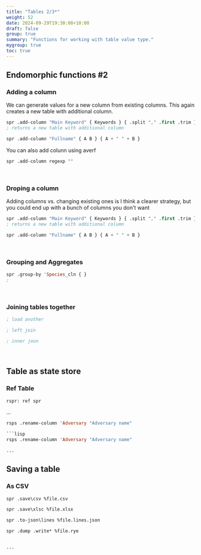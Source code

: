 ```yaml
---
title: "Tables 2/3*"
weight: 52
date: 2024-09-29T19:30:08+10:00
draft: false
group: true
summary: "Functions for working with table value type."
mygroup: true
toc: true
---
```



## Endomorphic functions #2

### Adding a column

We can generate values for a new column from existing columns. This again creates a new table
with additional column.

```lisp
spr .add-column "Main Keyword" { Keywords } { .split "," .first .trim }
; returns a new table with additional column

spr .add-column "Fullname" { A B } { A + " " + B }
```

You can also add colunn using averf

```lisp
spr .add-column regexp ""
```
&nbsp;

### Droping a column

Adding columns vs. changing existing ones is I think a clearer strategy, but you could end up with a bunch of columns you don't want


```lisp
spr .add-column "Main Keyword" { Keywords } { .split "," .first .trim }
; returns a new table with additional column

spr .add-column "Fullname" { A B } { A + " " + B }
```
&nbsp;

### Grouping and Aggregates

```lisp
spr .group-by 'Species_cln { }
; 
```
&nbsp;

### Joining tables together

```lisp
; load another

; left join

; inner joun
```
&nbsp;


## Table as state store

### Ref Table

```lisp
rspr: ref spr
```

...

```lisp
rsps .rename-column 'Adversary "Adversary name"

```lisp
rsps .rename-column 'Adversary "Adversary name"

...
```


## Saving a table

### As CSV

```lisp
spr .save\csv %file.csv

spr .save\xlsc %file.xlsx

spr .to-json\lines %file.lines.json

spr .dump .write* %file.rye


...
```


